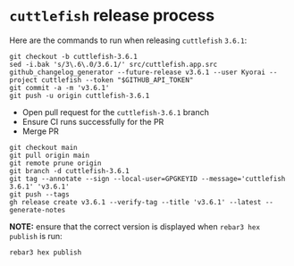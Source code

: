 # `cuttlefish` release process

Here are the commands to run when releasing `cuttlefish` `3.6.1`:

```
git checkout -b cuttlefish-3.6.1
sed -i.bak 's/3\.6\.0/3.6.1/' src/cuttlefish.app.src
github_changelog_generator --future-release v3.6.1 --user Kyorai --project cuttlefish --token "$GITHUB_API_TOKEN"
git commit -a -m 'v3.6.1'
git push -u origin cuttlefish-3.6.1
```

* Open pull request for the `cuttlefish-3.6.1` branch
* Ensure CI runs successfully for the PR
* Merge PR

```
git checkout main
git pull origin main
git remote prune origin
git branch -d cuttlefish-3.6.1
git tag --annotate --sign --local-user=GPGKEYID --message='cuttlefish 3.6.1' 'v3.6.1'
git push --tags
gh release create v3.6.1 --verify-tag --title 'v3.6.1' --latest --generate-notes
```

**NOTE:** ensure that the correct version is displayed when `rebar3 hex publish` is run:

```
rebar3 hex publish
```
